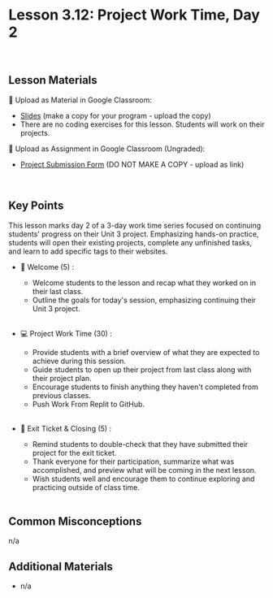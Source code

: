 # Lesson 3.12: Project Work Time, Day 2

<br>

## Lesson Materials

📖 Upload as Material in Google Classroom:
- [Slides](https://docs.google.com/presentation/d/1aL1BV0KFxqRk4KRw4eQ-PAAKD5ll03gulzhjmCWaHsI/edit?usp=sharing) (make a copy for your program - upload the copy)
- There are no coding exercises for this lesson. Students will work on their projects.

📝 Upload as Assignment in Google Classroom (Ungraded):
- [Project Submission Form](https://forms.gle/jpemUa2fTs6DFdCX8) (DO NOT MAKE A COPY - upload as link)

<br>

## Key Points
This lesson marks day 2 of a 3-day work time series focused on continuing students' progress on their Unit 3 project. Emphasizing hands-on practice, students will open their existing projects, complete any unfinished tasks, and learn to add specific tags to their websites.

- 👋 Welcome (5) : 
    - Welcome students to the lesson and recap what they worked on in their last class.
    - Outline the goals for today's session, emphasizing continuing their Unit 3 project. <br><br>

- 💻 Project Work Time (30) :
    - Provide students with a brief overview of what they are expected to achieve during this session.
    - Guide students to open up their project from last class along with their project plan.
    - Encourage students to finish anything they haven't completed from previous classes.
    - Push Work From Replit to GitHub.<br><br>

- 👋 Exit Ticket & Closing (5) : 
    - Remind students to double-check that they have submitted their project for the exit ticket.
    - Thank everyone for their participation, summarize what was accomplished, and preview what will be coming in the next lesson.
    - Wish students well and encourage them to continue exploring and practicing outside of class time. <br><br>


## Common Misconceptions
n/a


## Additional Materials
- n/a
